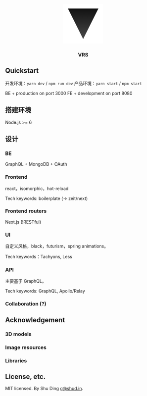 <p align="center">
  <img src ="doc/vrs-logo.png" alt="VRS"/>
  <h3 align="center">VRS</h3>
</p>

## Quickstart
开发环境：`yarn dev` / `npm run dev`
产品环境：`yarn start` / `npm start`

BE + production on port 3000
FE + development on port 8080

## 搭建环境
Node.js >= 6

## 设计

### BE
GraphQL + MongoDB + OAuth

### Frontend
react，isomorphic，hot-reload

Tech keywords: boilerplate (-> zeit/next)

### Frontend routers
Next.js (!RESTful)

### UI
自定义风格，black，futurism，spring animations。

Tech keywords：Tachyons, Less

### API
主要基于 GraphQL。

Tech keywords: GraphQL, Apollo/Relay

### Collaboration (?)

## Acknowledgement
### 3D models
### Image resources
### Libraries

## License, etc.
MIT licensed. By Shu Ding <g@shud.in>.
